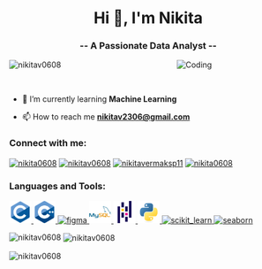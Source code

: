 <h1 align="center">Hi 👋, I'm Nikita</h1>
<h3 align="center">-- A Passionate Data Analyst --</h3>
<img align="right" alt="Coding" width="200" src="https://media.tenor.com/w3APLkMuTX0AAAAM/computer-work.gif">
<p align="left"> <img src="https://komarev.com/ghpvc/?username=nikitav0608&label=Profile%20views&color=0e75b6&style=flat" alt="nikitav0608" /> </p>

<p align="left"> <a href="https://twitter.com/" target="blank"><img src="https://img.shields.io/twitter/follow/?logo=twitter&style=for-the-badge" alt="" /></a> </p>

- 🌱 I’m currently learning **Machine Learning**

- 📫 How to reach me **nikitav2306@gmail.com**

<h3 align="left">Connect with me:</h3>
<p align="left">
<a href="https://linkedin.com/in/nikita0608" target="blank"><img align="center" src="https://raw.githubusercontent.com/rahuldkjain/github-profile-readme-generator/master/src/images/icons/Social/linked-in-alt.svg" alt="nikita0608" height="30" width="40" /></a>
<a href="https://kaggle.com/nikitav0608" target="blank"><img align="center" src="https://raw.githubusercontent.com/rahuldkjain/github-profile-readme-generator/master/src/images/icons/Social/kaggle.svg" alt="nikitav0608" height="30" width="40" /></a>
<a href="https://www.hackerrank.com/nikitavermaksp11" target="blank"><img align="center" src="https://raw.githubusercontent.com/rahuldkjain/github-profile-readme-generator/master/src/images/icons/Social/hackerrank.svg" alt="nikitavermaksp11" height="30" width="40" /></a>
<a href="https://www.leetcode.com/nikita0608" target="blank"><img align="center" src="https://raw.githubusercontent.com/rahuldkjain/github-profile-readme-generator/master/src/images/icons/Social/leet-code.svg" alt="nikita0608" height="30" width="40" /></a>
</p>

<h3 align="left">Languages and Tools:</h3>
<p align="left"> <a href="https://www.cprogramming.com/" target="_blank" rel="noreferrer"> <img src="https://raw.githubusercontent.com/devicons/devicon/master/icons/c/c-original.svg" alt="c" width="40" height="40"/> </a> <a href="https://www.w3schools.com/cpp/" target="_blank" rel="noreferrer"> <img src="https://raw.githubusercontent.com/devicons/devicon/master/icons/cplusplus/cplusplus-original.svg" alt="cplusplus" width="40" height="40"/> </a> <a href="https://www.figma.com/" target="_blank" rel="noreferrer"> <img src="https://www.vectorlogo.zone/logos/figma/figma-icon.svg" alt="figma" width="40" height="40"/> </a> <a href="https://www.mysql.com/" target="_blank" rel="noreferrer"> <img src="https://raw.githubusercontent.com/devicons/devicon/master/icons/mysql/mysql-original-wordmark.svg" alt="mysql" width="40" height="40"/> </a> <a href="https://pandas.pydata.org/" target="_blank" rel="noreferrer"> <img src="https://raw.githubusercontent.com/devicons/devicon/2ae2a900d2f041da66e950e4d48052658d850630/icons/pandas/pandas-original.svg" alt="pandas" width="40" height="40"/> </a> <a href="https://www.python.org" target="_blank" rel="noreferrer"> <img src="https://raw.githubusercontent.com/devicons/devicon/master/icons/python/python-original.svg" alt="python" width="40" height="40"/> </a> <a href="https://scikit-learn.org/" target="_blank" rel="noreferrer"> <img src="https://upload.wikimedia.org/wikipedia/commons/0/05/Scikit_learn_logo_small.svg" alt="scikit_learn" width="40" height="40"/> </a> <a href="https://seaborn.pydata.org/" target="_blank" rel="noreferrer"> <img src="https://seaborn.pydata.org/_images/logo-mark-lightbg.svg" alt="seaborn" width="40" height="40"/> </a> </p>

<p><img align="left" src="https://github-readme-stats.vercel.app/api/top-langs?username=nikitav0608&show_icons=true&locale=en&layout=compact" alt="nikitav0608" /></p>

<p>&nbsp;<img align="center" src="https://github-readme-stats.vercel.app/api?username=nikitav0608&show_icons=true&locale=en" alt="nikitav0608" /></p>

<p><img align="center" src="https://github-readme-streak-stats.herokuapp.com/?user=nikitav0608&" alt="nikitav0608" /></p>
